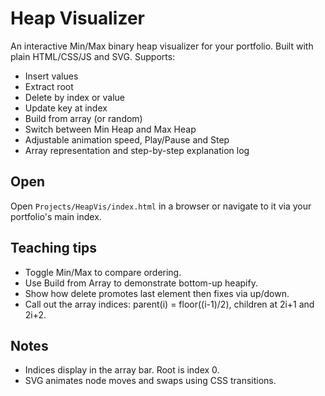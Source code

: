 # Heap Visualizer

An interactive Min/Max binary heap visualizer for your portfolio. Built with plain HTML/CSS/JS and SVG. Supports:

- Insert values
- Extract root
- Delete by index or value
- Update key at index
- Build from array (or random)
- Switch between Min Heap and Max Heap
- Adjustable animation speed, Play/Pause and Step
- Array representation and step-by-step explanation log

## Open

Open `Projects/HeapVis/index.html` in a browser or navigate to it via your portfolio's main index.

## Teaching tips

- Toggle Min/Max to compare ordering.
- Use Build from Array to demonstrate bottom-up heapify.
- Show how delete promotes last element then fixes via up/down.
- Call out the array indices: parent(i) = floor((i-1)/2), children at 2i+1 and 2i+2.

## Notes

- Indices display in the array bar. Root is index 0.
- SVG animates node moves and swaps using CSS transitions.
